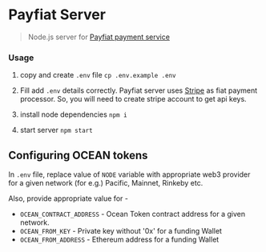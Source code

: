 # Payfiat Server

> Node.js server for [Payfiat payment service](https://github.com/akshay-ap/payfiat)

### Usage

1. copy and create `.env` file
```cp .env.example .env```

1. Fill add `.env` details correctly. Payfiat server uses [Stripe](https://stripe.com/) as fiat payment processor. So, you will need to create stripe account to get api keys.

1. install node dependencies
```npm i```

1. start server
```npm start```

## Configuring OCEAN tokens 

In `.env` file, replace value of `NODE` variable with appropriate web3 provider for a given network (for e.g.) Pacific, Mainnet, Rinkeby etc.

Also, provide appropriate value for - 

- `OCEAN_CONTRACT_ADDRESS` - Ocean Token contract address for a given network.
- `OCEAN_FROM_KEY` - Private key without '0x' for a funding Wallet
- `OCEAN_FROM_ADDRESS` - Ethereum address for a funding Wallet